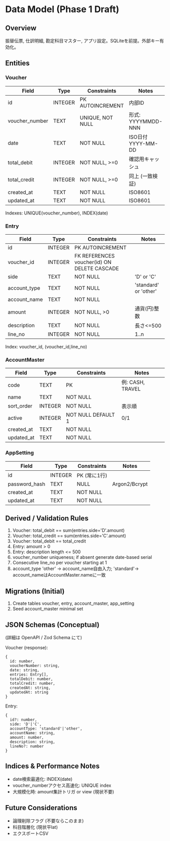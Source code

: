 # Data Model (Phase 1 Draft)

## Overview
振替伝票, 仕訳明細, 勘定科目マスター, アプリ設定。SQLiteを前提。外部キー有効化。

## Entities
### Voucher
| Field | Type | Constraints | Notes |
|-------|------|-------------|-------|
| id | INTEGER | PK AUTOINCREMENT | 内部ID |
| voucher_number | TEXT | UNIQUE, NOT NULL | 形式: YYYYMMDD-NNN |
| date | TEXT | NOT NULL | ISO日付 YYYY-MM-DD |
| total_debit | INTEGER | NOT NULL, >=0 | 確認用キャッシュ |
| total_credit | INTEGER | NOT NULL, >=0 | 同上 (一致検証) |
| created_at | TEXT | NOT NULL | ISO8601 |
| updated_at | TEXT | NOT NULL | ISO8601 |

Indexes: UNIQUE(voucher_number), INDEX(date)

### Entry
| Field | Type | Constraints | Notes |
|-------|------|-------------|-------|
| id | INTEGER | PK AUTOINCREMENT | |
| voucher_id | INTEGER | FK REFERENCES voucher(id) ON DELETE CASCADE | |
| side | TEXT | NOT NULL | 'D' or 'C' |
| account_type | TEXT | NOT NULL | 'standard' or 'other' |
| account_name | TEXT | NOT NULL | |
| amount | INTEGER | NOT NULL, >0 | 通貨(円)整数 |
| description | TEXT | NOT NULL | 長さ<=500 |
| line_no | INTEGER | NOT NULL | 1..n |

Index: voucher_id, (voucher_id,line_no)

### AccountMaster
| Field | Type | Constraints | Notes |
|-------|------|-------------|-------|
| code | TEXT | PK | 例: CASH, TRAVEL |
| name | TEXT | NOT NULL | |
| sort_order | INTEGER | NOT NULL | 表示順 |
| active | INTEGER | NOT NULL DEFAULT 1 | 0/1 |
| created_at | TEXT | NOT NULL | |
| updated_at | TEXT | NOT NULL | |

### AppSetting
| Field | Type | Constraints | Notes |
|-------|------|-------------|-------|
| id | INTEGER | PK (常に1行) | |
| password_hash | TEXT | NULL | Argon2/Bcrypt |
| created_at | TEXT | NOT NULL | |
| updated_at | TEXT | NOT NULL | |

## Derived / Validation Rules
1. Voucher: total_debit == sum(entries.side='D'.amount)
2. Voucher: total_credit == sum(entries.side='C'.amount)
3. Voucher: total_debit == total_credit
4. Entry: amount > 0
5. Entry: description length <= 500
6. voucher_number uniqueness; if absent generate date-based serial
7. Consecutive line_no per voucher starting at 1
8. account_type 'other' → account_name自由入力; 'standard'→ account_nameはAccountMaster.nameに一致

## Migrations (Initial)
1. Create tables voucher, entry, account_master, app_setting
2. Seed account_master minimal set

## JSON Schemas (Conceptual)
(詳細は OpenAPI / Zod Schema にて)

Voucher (response):
```
{
  id: number,
  voucherNumber: string,
  date: string,
  entries: Entry[],
  totalDebit: number,
  totalCredit: number,
  createdAt: string,
  updatedAt: string
}
```
Entry:
```
{
  id?: number,
  side: 'D'|'C',
  accountType: 'standard'|'other',
  accountName: string,
  amount: number,
  description: string,
  lineNo?: number
}
```

## Indices & Performance Notes
- date検索最適化: INDEX(date)
- voucher_numberアクセス高速化: UNIQUE index
- 大規模化時: amount集計トリガ or view (現状不要)

## Future Considerations
- 論理削除フラグ (不要ならこのまま)
- 科目階層化 (現状平lat)
- エクスポートCSV
